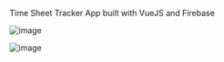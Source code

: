 Time Sheet Tracker App built with VueJS and Firebase

![image](https://user-images.githubusercontent.com/63950523/131540583-a4327f8a-8b44-4f32-a05a-5420cacb1497.png)

![image](https://user-images.githubusercontent.com/63950523/131540911-cf73d7cc-97a9-4a92-9593-c8ca71ae0eac.png)

